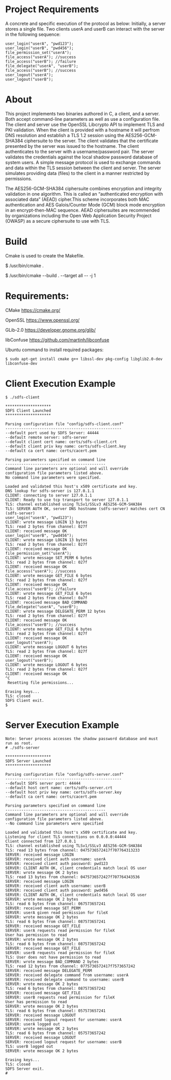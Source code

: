 # Project Requirements
A concrete and specific execution of the protocol as below: Initially, a server stores a single file.  Two clients userA and userB can interact with the server in the following sequence:

```
user_login("userA", "pwd123");
user_login("userB", "pwd456");
file_permission_set("userA");
file_access("userA"); //success
file_access("userB"); //failure
file_delegate("userA", "userB");
file_access("userB"); //success
user_logout("userA");
user_logout("userB");
```

# About
This project implements two binaries authored in C, a client, and a server.  Both accept command-line parameters as well as use a configuration file.  The client and server use the OpenSSL Libcrypto API to implement TLS and PKI validation.  When the client is provided with a hostname it will perfrom DNS resolution and establish a TLS 1.2 session using the AES256-GCM-SHA384 ciphersuite to the server.  The client validates that the certificate presented by the server was issued to the hostname.  The client authenticates to the server with a username/password pair.  The server validates the credentials against the local shadow password database of system users.  A simple message protocol is used to exchange commands and data  within the TLS session between  the client and server.  The server simulates providing data (files) to the client in a manner restricted by permissions.

The AES256-GCM-SHA384 ciphersuite combines encryption and integrity validation in one algorithm.  This is called an “authenticated encryption with associated data” (AEAD) cipher.This scheme incorporates both MAC authentication and AES Galois/Counter Mode (GCM) block mode encryption in an encrypt-then-MAC sequence.  AEAD ciphersuites are recommended by organizations including the Open Web Application Security Project (OWASP) as a secure ciphersuite to use with TLS.  

# Build

Cmake is used to create the Makefile.

$ /usr/bin/cmake .

$ /usr/bin/cmake --build . --target all -- -j 1

# Requirements:

CMake https://cmake.org/

OpenSSL https://www.openssl.org/

GLib-2.0 https://developer.gnome.org/glib/ 

libConfuse https://github.com/martinh/libconfuse

Ubuntu command to install required packages:
```
$ sudo apt-get install cmake g++ libssl-dev pkg-config libglib2.0-dev libconfuse-dev
```
# Client Execution Example

```
$ ./sdfs-client

********************
SDFS Client Launched
********************

Parsing configuration file "config/sdfs-client.conf"
---------------------------------------------------
--default port used by SDFS Server: 44444
--default remote server: sdfs-server
--default client cert name: certs/sdfs-client.crt
--default client priv key name: certs/sdfs-client.key
--default ca cert name: certs/cacert.pem

Parsing parameters specified on command line
--------------------------------------------
Command line parameters are optional and will override
configuration file parameters listed above.
No command line parameters were specified.

Loaded and validated this host's x509 certificate and key.
DNS lookup for sdfs-server is 127.0.1.1
CLIENT: connecting to server 127.0.1.1
CLIENT: Ready to use tcp transport to server 127.0.1.1
TLS: channel established using TLSv1/SSLv3 AES256-GCM-SHA384
TLS: SERVER AUTH OK, server DNS hostname (sdfs-server) matches cert CN (sdfs-server)
user_login("userA", "pwd123");
CLIENT: wrote message LOGIN 13 bytes
TLS: read 2 bytes from channel: 027f
CLIENT: received message OK
user_login("userB", "pwd456");
CLIENT: wrote message LOGIN 13 bytes
TLS: read 2 bytes from channel: 027f
CLIENT: received message OK
file_permission_set("userA");
CLIENT: wrote message SET_PERM 6 bytes
TLS: read 2 bytes from channel: 027f
CLIENT: received message OK
file_access("userA"); //success
CLIENT: wrote message GET_FILE 6 bytes
TLS: read 2 bytes from channel: 027f
CLIENT: received message OK
file_access("userB"); //failure
CLIENT: wrote message GET_FILE 6 bytes
TLS: read 2 bytes from channel: 0a7f
CLIENT: received message BAD_COMMAND
file_delegate("userA", "userB");
CLIENT: wrote message DELEGATE_PERM 12 bytes
TLS: read 2 bytes from channel: 027f
CLIENT: received message OK
file_access("userB"); //success
CLIENT: wrote message GET_FILE 6 bytes
TLS: read 2 bytes from channel: 027f
CLIENT: received message OK
user_logout("userA");
CLIENT: wrote message LOGOUT 6 bytes
TLS: read 2 bytes from channel: 027f
CLIENT: received message OK
user_logout("userB");
CLIENT: wrote message LOGOUT 6 bytes
TLS: read 2 bytes from channel: 027f
CLIENT: received message OK
^C
 Resetting file permissions...

Erasing keys...
TLS: closed
SDFS Client exit.
$
```

# Server Execution Example
```
Note: Server process accesses the shadow password database and must run as root.
# ./sdfs-server

********************
SDFS Server Launched
********************

Parsing configuration file "config/sdfs-server.conf"
---------------------------------------------------
--default SDFS server port: 44444
--default host cert name: certs/sdfs-server.crt
--default host priv key name: certs/sdfs-server.key
--default ca cert name: certs/cacert.pem

Parsing parameters specified on command line
--------------------------------------------
Command line parameters are optional and will override
configuration file parameters listed above.
--No command line parameters were specified

Loaded and validated this host's x509 certificate and key.
Listening for client TLS connections on 0.0.0.0:44444
Client connected from 127.0.0.1
TLS: channel established using TLSv1/SSLv3 AES256-GCM-SHA384
TLS: read 13 bytes from channel: 0475736572417f707764313233
SERVER: received message LOGIN
SERVER: received client auth username: userA
SERVER: received client auth password: pwd123
SERVER: CLIENT AUTH OK, client credentials match local OS user
SERVER: wrote message OK 2 bytes
TLS: read 13 bytes from channel: 0475736572427f707764343536
SERVER: received message LOGIN
SERVER: received client auth username: userB
SERVER: received client auth password: pwd456
SERVER: CLIENT AUTH OK, client credentials match local OS user
SERVER: wrote message OK 2 bytes
TLS: read 6 bytes from channel: 067573657241
SERVER: received message SET_PERM
SERVER: userA given read permission for fileX 
SERVER: wrote message OK 2 bytes
TLS: read 6 bytes from channel: 087573657241
SERVER: received message GET_FILE
SERVER: userA requests read permission for fileX 
User has permission to read
SERVER: wrote message OK 2 bytes
TLS: read 6 bytes from channel: 087573657242
SERVER: received message GET_FILE
SERVER: userB requests read permission for fileX 
TLS: User does not have permission to read
SERVER: wrote message BAD_COMMAND 2 bytes
TLS: read 12 bytes from channel: 0775736572417f7573657242
SERVER: received message DELEGATE_PERM
SERVER: received delegate command from username: userA
SERVER: received delegate command to username: userB
SERVER: wrote message OK 2 bytes
TLS: read 6 bytes from channel: 087573657242
SERVER: received message GET_FILE
SERVER: userB requests read permission for fileX 
User has permission to read
SERVER: wrote message OK 2 bytes
TLS: read 6 bytes from channel: 057573657241
SERVER: received message LOGOUT
SERVER: received logout request for username: userA
SERVER: userA logged out
SERVER: wrote message OK 2 bytes
TLS: read 6 bytes from channel: 057573657242
SERVER: received message LOGOUT
SERVER: received logout request for username: userB
TLS: userB logged out
SERVER: wrote message OK 2 bytes

Erasing keys...
TLS: closed
SDFS Server exit.
#
```

